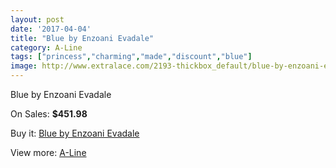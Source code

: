 ```yaml
---
layout: post
date: '2017-04-04'
title: "Blue by Enzoani Evadale"
category: A-Line
tags: ["princess","charming","made","discount","blue"]
image: http://www.extralace.com/2193-thickbox_default/blue-by-enzoani-evadale.jpg
---
```

Blue by Enzoani Evadale

On Sales: **$451.98**
<a href="https://www.extralace.com/a-line/1038-blue-by-enzoani-evadale.html"><amp-img layout="responsive" width="600" height="600" src="//www.extralace.com/2193-thickbox_default/blue-by-enzoani-evadale.jpg" alt="Blue by Enzoani Evadale 0" /></a>
<a href="https://www.extralace.com/a-line/1038-blue-by-enzoani-evadale.html"><amp-img layout="responsive" width="600" height="600" src="//www.extralace.com/2194-thickbox_default/blue-by-enzoani-evadale.jpg" alt="Blue by Enzoani Evadale 1" /></a>

Buy it: [Blue by Enzoani Evadale](https://www.extralace.com/a-line/1038-blue-by-enzoani-evadale.html "Blue by Enzoani Evadale")

View more: [A-Line](https://www.extralace.com/2-a-line "A-Line")